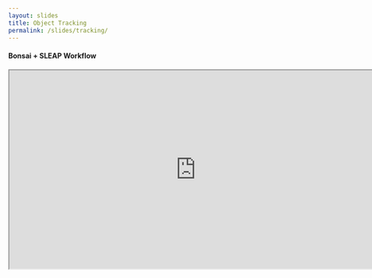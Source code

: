 ```yaml
---
layout: slides
title: Object Tracking
permalink: /slides/tracking/
---
```


<section data-markdown data-separator="^\n---\n$" data-separator-vertical="^\n--\n$">
<script type="text/template">

![Bonsai](../../assets/images/bonsai-lettering.svg)

### Object Tracking
[neurogears.org/neuroinformatics-2025](https://neurogears.org/neuroinformatics-2025)
<table style="width: 100%;">
  <tr>
    <th style="vertical-align: middle; width: 50%; height: 100px; padding-left: 100px">
      <img alt="NeuroGEARS" src="../../assets/images/neurogears.svg"/>
    </th>
    <th style="vertical-align: middle; width: 50%; height: 100px; align: right">
      <img alt="SWC" src="../../assets/images/swc.png"/>
    </th>
  </tr>
</table>

---

### Competing approaches?

* Image processing
* Machine learning
  * Markerless pose estimation
  * Identity classification

---

![DLC Pipeline](../../assets/images/bonsai-dlc-pipeline.png)

---

#### Bonsai + DeepLabcut Workflow

![Bonsai + DLC Workflow](../../assets/images/bonsai-dlc-workflow.svg)

---

<img alt="Bonsai SLEAP" src="../../assets/images/bonsai-sleap.svg" height="200px" />

</script>
</section>

<section>
  <h4>Bonsai + SLEAP Workflow</h4>
  <iframe src="https://www.youtube.com/embed/e3NDNKh_OoM?controls=0&amp;enablejsapi=1&amp;autoplay=1&amp;loop=1&amp;playlist=e3NDNKh_OoM&amp;showinfo=0&amp;rel=0&amp;html5=1" width="750px" height="400px"></iframe>
</section>

<section data-markdown data-separator="^\n---\n$" data-separator-vertical="^\n--\n$">
<script type="text/template">

![Bonsai](../../assets/images/bonsai-lettering.svg)

### Questions?
[neurogears.org/neuroinformatics-2025](https://neurogears.org/neuroinformatics-2025)
<table style="width: 100%;">
  <tr>
    <th style="vertical-align: middle; width: 50%; height: 100px; padding-left: 100px">
      <img alt="NeuroGEARS" src="../../assets/images/neurogears.svg"/>
    </th>
    <th style="vertical-align: middle; width: 50%; height: 100px; align: right">
      <img alt="SWC" src="../../assets/images/swc.png"/>
    </th>
  </tr>
</table>

</script>
</section>